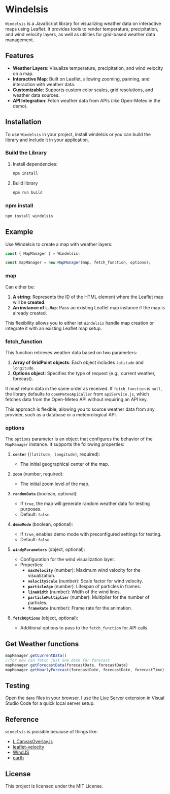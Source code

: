 # Windelsis

`Windelsis` is a JavaScript library for visualizing weather data on interactive maps using Leaflet. It provides tools to render temperature, precipitation, and wind velocity layers, as well as utilities for grid-based weather data management.

## Features

- **Weather Layers**: Visualize temperature, precipitation, and wind velocity on a map.
- **Interactive Map**: Built on Leaflet, allowing zooming, panning, and interaction with weather data.
- **Customizable**: Supports custom color scales, grid resolutions, and weather data sources.
- **API Integration**: Fetch weather data from APIs (like Open-Meteo in the demo).

## Installation

To use `Windelsis` in your project, install windelsis or you can build the library and include it in your application.

### Build the Library

1. Install dependencies:
   ```sh
   npm install

2. Build library
   ```sh
   npm run build

### npm install

   ```sh
   npm install windelsis
   ```

## Example

Use Windelsis to create a map with weather layers:
   ```js
   const { MapManager } = Windelsis;

   const mapManager = new MapManager(map, fetch_function, options);
   ```

### map

Can either be:

1. **A string**: Represents the ID of the HTML element where the Leaflet map will be **created**.
2. **An instance of `L.Map`**: Pass an existing Leaflet map instance if the map is already created.

This flexibility allows you to either let `Windelsis` handle map creation or integrate it with an existing Leaflet map setup.

### fetch_function

This function retrieves weather data based on two parameters:
1. **Array of GridPoint objects**: Each object includes `latitude` and `longitude`.
2. **Options object**: Specifies the type of request (e.g., current weather, forecast).

It must return data in the same order as received. If `fetch_function` is `null`, the library defaults to `openMeteoApiCaller` from `apiService.js`, which fetches data from the Open-Meteo API without requiring an API key.

This approach is flexible, allowing you to source weather data from any provider, such as a database or a meteorological API.

### options

The `options` parameter is an object that configures the behavior of the `MapManager` instance. It supports the following properties:

1. **`center`** (`[latitude, longitude]`, required):
   - The initial geographical center of the map.

2. **`zoom`** (number, required):
   - The initial zoom level of the map.

3. **`randomData`** (boolean, optional):
   - If `true`, the map will generate random weather data for testing purposes.
   - Default: `false`.

4. **`demoMode`** (boolean, optional):
   - If `true`, enables demo mode with preconfigured settings for testing.
   - Default: `false`.

5. **`windyParameters`** (object, optional):
   - Configuration for the wind visualization layer.
   - Properties:
     - **`maxVelocity`** (number): Maximum wind velocity for the visualization.
     - **`velocityScale`** (number): Scale factor for wind velocity.
     - **`particleAge`** (number): Lifespan of particles in frames.
     - **`lineWidth`** (number): Width of the wind lines.
     - **`particleMultiplier`** (number): Multiplier for the number of particles.
     - **`frameRate`** (number): Frame rate for the animation.

6. **`fetchOptions`** (object, optional):
   - Additional options to pass to the `fetch_function` for API calls.

## Get Weather functions
   ```js
   mapManager.getCurrentData()
   //for now can fetch just one date for forecast
   mapManager.getForecastData(forecastDate, forecastDate)
   mapManager.getHourlyForecast(forecastDate, forecastDate, forecastTime)
   ```

## Testing

Open the `demo` files in your browser. I use the [Live Server](https://marketplace.visualstudio.com/items?itemName=ritwickdey.LiveServer) extension in Visual Studio Code for a quick local server setup.

## Reference

`windelsis` is possible because of things like:

- [L.CanvasOverlay.js](https://github.com/Sumbera/gLayers.Leaflet)
- [leaflet-velocity](https://github.com/onaci/leaflet-velocity)
- [WindJS](https://github.com/Esri/wind-js)
- [earth](https://github.com/cambecc/earth)

## License

This project is licensed under the MIT License.